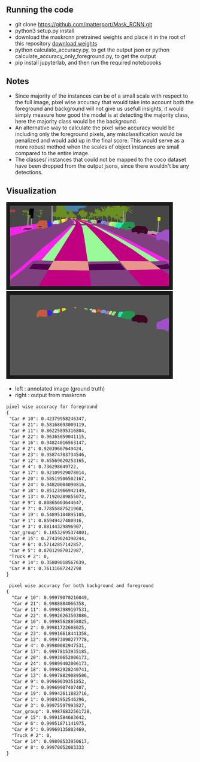 
## Running the code
 - git clone https://github.com/matterport/Mask_RCNN.git
 - python3 setup.py install
 - download the maskrcnn pretrained weights and place it in the root of this repository [download weights](https://github.com/matterport/Mask_RCNN/releases/download/v2.0/mask_rcnn_coco.h5)
 - python calculate_accuracy.py, to get the output json or python calculate_accuracy_only_foreground.py, to get the output
 - pip install jupyterlab, and then run the required noteboooks

## Notes
 - Since majority of the instances can be of a small scale with respect to the full image, pixel wise accuracy that would take into account both the foreground and background will not give us usefull insights, it would simply measure how good the model is at detecting the majority class, here the majority class would be the background.
 - An alternative way to calculate the pixel wise accuracy would be including only the foreground pixels, any misclassification would be penalized and would add up in the final score. This would serve as a more robust method when the scales of object instances are small compared to the entire image.
 - The classes/ instances that could not be mapped to the coco dataset have been dropped from the output jsons, since there wouldn't be any detections.
 
 
 ## Visualization

  <a href="annotated_image.png" target="_blank"><img 
src="annotated_image.png" alt="annotation" width="425" height="215" 
border="10" /></a>
<a href="output_color_mask.png" target="_blank"><img 
src="output_color_mask.png" alt="output" width="425" height="215" 
border="10" /></a>
 - left : annotated image (ground truth)
 - right : output from maskrcnn
 ```
 pixel wise accuracy for foreground
{
  "Car # 10": 0.42379958246347,
  "Car # 21": 0.58168693009119,
  "Car # 11": 0.86225895316804,
  "Car # 22": 0.96365059041115,
  "Car # 16": 0.94824016563147,
  "Car # 2": 0.92039667649424,
  "Car # 23": 0.95874703734546,
  "Car # 12": 0.65569620253165,
  "Car # 4": 0.736298649722,
  "Car # 17": 0.92109929078014,
  "Car # 20": 0.58519506502167,
  "Car # 24": 0.94820004090816,
  "Car # 18": 0.85123966942149,
  "Car # 13": 0.71920289855072,
  "Car # 9": 0.80865603644647,
  "Car # 7": 0.77855887521968,
  "Car # 19": 0.54895104895105,
  "Car # 1": 0.85949427480916,
  "Car # 3": 0.88144329896907,
  "car_group": 0.18532695374801,
  "Car # 15": 0.27439024390244,
  "Car # 6": 0.57142857142857,
  "Car # 5": 0.87012987012987,
  "Truck # 2": 0,
  "Car # 14": 0.35809018567639,
  "Car # 8": 0.76131687242798
}

``` 
 
 
```
 pixel wise accuracy for both background and foreground
{
  "Car # 10": 0.99979070216049,
  "Car # 21": 0.9988884066358,
  "Car # 11": 0.99983989197531,
  "Car # 22": 0.99926263503086,
  "Car # 16": 0.99985628858025,
  "Car # 2": 0.99981722608025,
  "Car # 23": 0.99916618441358,
  "Car # 12": 0.99973090277778,
  "Car # 4": 0.99980082947531,
  "Car # 17": 0.99978153935185,
  "Car # 20": 0.99930652006173,
  "Car # 24": 0.99899402006173,
  "Car # 18": 0.99982928240741,
  "Car # 13": 0.99978829089506,
  "Car # 9": 0.99969039351852,
  "Car # 7": 0.99969907407407,
  "Car # 19": 0.99942611882716,
  "Car # 1": 0.99893952546296,
  "Car # 3": 0.99975597993827,
  "car_group": 0.99876832561728,
  "Car # 15": 0.9991584683642,
  "Car # 6": 0.99951871141975,
  "Car # 5": 0.99969135802469,
  "Truck # 2": 0,
  "Car # 14": 0.99898533950617,
  "Car # 8": 0.99970052083333
}
```
